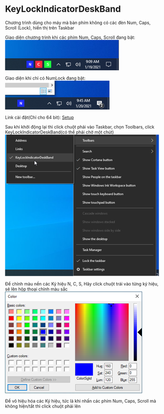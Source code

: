# KeyLockIndicatorDeskBand
Chương trình dùng cho máy mà bàn phím không có các đèn Num, Caps, Scroll (Lock), hiển thị trên Taskbar

Giao diện chương trình khi các phím Num, Caps, Scroll đang bật:
![GUI](Out/Img/GUI.png?raw=true)

Giao diện khi chỉ có NumLock đang bật:
![GUI](Out/Img/OnlyNumLock.png?raw=true)

Link cài đặt(Chỉ cho 64 bit): [Setup](Out/Setup.msi?raw=true)

Sau khi khởi động lại thì click chuột phải vào Taskbar, chọn Toolbars, click KeyLockIndicatorDeskBand(có thể phải chờ một chút)
![GUI](Out/Img/ToShow.png?raw=true)

Để chỉnh màu nền các Ký hiệu N, C, S, Hãy click chuột trái vào từng ký hiệu, sẽ lên hộp thoại chỉnh màu sắc
![GUI](Out/Img/ChoseColor.png?raw=true)

Để vô hiệu hóa các Ký hiệu, tức là khi nhấn các phím Num, Caps, Scroll mà không hiện/tắt thì click chuột phải lên 